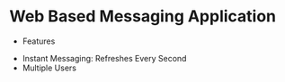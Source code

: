 # Web Based Messaging Application
- Features
* Instant Messaging: Refreshes Every Second
* Multiple Users
